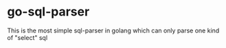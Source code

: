 # go-sql-parser
This is the most simple sql-parser in golang which can only parse one kind of  "select" sql
